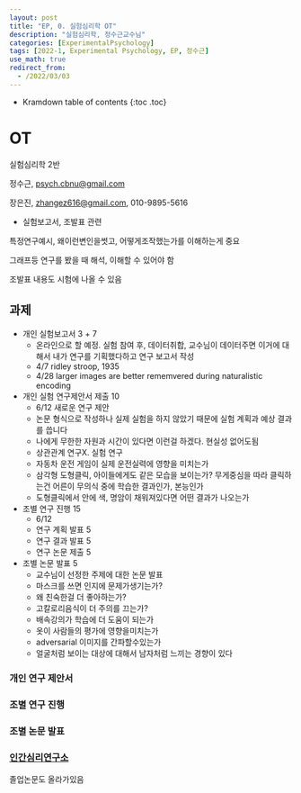 ```yaml
---
layout: post
title: "EP, 0. 실험심리학 OT"
description: "실험심리학, 정수근교수님"
categories: [ExperimentalPsychology]
tags: [2022-1, Experimental Psychology, EP, 정수근]
use_math: true
redirect_from:
  - /2022/03/03
---
```


* Kramdown table of contents
{:toc .toc} 

# OT

실험심리학 2반

정수근, psych.cbnu@gmail.com

장은진, zhangez616@gmail.com, 010-9895-5616

- 실험보고서, 조발표 관련

특정연구예시, 왜이런변인을썻고, 어떻게조작했는가를 이해하는게 중요

그래프등 연구를 봤을 때 해석, 이해할 수 있어야 함

조발표 내용도 시험에 나올 수 있음


## 과제

- 개인 실험보고서 <blue>3 + 7</blue>
    - 온라인으로 할 예정. 실험 참여 후, 데이터취합, 교수님이 데이터주면 이거에 대해서 내가 연구를 기획했다하고 연구 보고서 작성
    - 4/7  ridley stroop, 1935
    - 4/28 larger images are better rememvered during naturalistic encoding
- 개인 실험 연구제안서 제출 <blue>10</blue>
    - 6/12 새로운 연구 제안
    - 논문 형식으로 작성하나 실제 실험을 하지 않았기 때문에 실험 계획과 예상 결과를 씁니다
    - 나에게 무한한 자원과 시간이 있다면 이런걸 하겠다. 현실성 없어도됨
    - 상관관계 연구X. 실험 연구
    - 자동차 운전 게임이 실제 운전실력에 영향을 미치는가
    - 삼각형 도형클릭, 아이들에게도 같은 모습을 보이는가? 무게중심을 따라 클릭하는건 어른이 무의식 중에 학습한 결과인가, 본능인가
    - 도형클릭에서 안에 색, 명암이 채워져있다면 어떤 결과가 나오는가
- 조별 연구 진행 <blue>15</blue>
    - 6/12 
    - 연구 계획 발표 5
    - 연구 결과 발표 5
    - 연구 논문 제출 5
- 조별 논문 발표 <blue>5</blue>
    - 교수님이 선정한 주제에 대한 논문 발표
    - 마스크를 쓰면 인지에 문제가생기는가?
    - 왜 친숙한걸 더 좋아하는가?
    - 고칼로리음식이 더 주의를 끄는가?
    - 배속강의가 학습에 더 도움이 되는가
    - 옷이 사람들의 평가에 영향을미치는가
    - adversarial 이미지를 간파할수있는가
    - 얼굴처럼 보이는 대상에 대해서 남자처럼 느끼는 경향이 있다

### 개인 연구 제안서

### 조별 연구 진행

### 조별 논문 발표


### [인간심리연구소](https://sites.google.com/site/rihmcbnu/journal)

졸업논문도 올라가있음